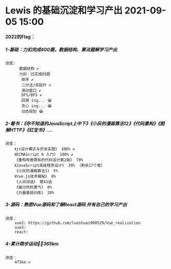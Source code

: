 <!--
 * @Date: 2021-09-05 15:00
 * @LastEditors: luoshuai
 * @LastEditTime: 2022-05-26 08:45:07
     -->
# Lewis 的基础沉淀和学习产出 2021-09-05 15:00

**2022的Flag：** 

##### 1-基础：力扣完成400题，数据结构、算法题解学习产出 

    进度:  
    	  数据结构 ✔
          力扣：已完成85题
           排序 ✔
           二分法/双指针 ✔
           滑动窗口 ✔
           DFS/BFS ✔
           回溯 ing... 😭
           贪心 ing... 😭
           动态规划 😭
##### 2-看书：《你不知道的JavaScript上中下》《小灰的漫画算法12》《代码重构》《图解HTTP》《红宝书》....

    进度：
        《js设计模式与开发实践》 100% ✔
        《ECMAScript 6 入门》 100% ✔
        《重构改善既有的代码设计第2版》 70%
        《JavaScript高级程序设计》 39% （剩余17个章）
        《小灰的漫画算法1》 5%
        《Vue.js技术揭秘》 0%
        《人间词话》 第41话
        《被讨厌的勇气》 0%
        《力量基础训练》 20% 
##### 3-源码：熟悉Vue源码和了解React源码 并有自己的学习产出

    进度：
        vue2: https://github.com/luoshuai990529/Vue_realization
        vue3:
        react:
##### 4-累计跑步运动🏃‍♂️365km

    进度：
        475km ✔

